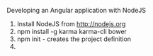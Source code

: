 Developing an Angular application with NodeJS

1. Install NodeJS from http://nodejs.org
2. npm install -g karma karma-cli bower
3. npm init - creates the project definition
4. 